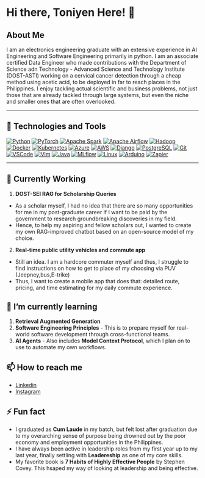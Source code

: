 # Hi there, Toniyen Here! 👋

## About Me

I am an electronics engineering graduate with an extensive experience in AI Engineering and Software Engineering primarily in python. I am an associate certified Data Engineer who made contributions with the Department of Science adn Technology - Advanced Science and Technology Institute (DOST-ASTI) working on a cervical cancer detection through a cheap method using acetic acid, to be deployed in far to reach places in the Philippines. I enjoy tackling actual scientific and business problems, not just those that are already tackled through large systems, but even the niche and smaller ones that are often overlooked.

---
## 🔧 Technologies and Tools

[![Python](https://img.shields.io/badge/Python-3776AB?style=for-the-badge&logo=python&logoColor=white)](#)
[![PyTorch](https://img.shields.io/badge/PyTorch-EE4C2C?style=for-the-badge&logo=pytorch&logoColor=white)](#)
[![Apache Spark](https://img.shields.io/badge/Spark-E25A1C?style=for-the-badge&logo=apachespark&logoColor=white)](#)
[![Apache Airflow](https://img.shields.io/badge/Airflow-017CEE?style=for-the-badge&logo=apacheairflow&logoColor=white)](#)
[![Hadoop](https://img.shields.io/badge/Hadoop-66CCFF?style=for-the-badge&logo=apachehadoop&logoColor=black)](#)
[![Docker](https://img.shields.io/badge/Docker-2496ED?style=for-the-badge&logo=docker&logoColor=white)](#)
[![Kubernetes](https://img.shields.io/badge/Kubernetes-326CE5?style=for-the-badge&logo=kubernetes&logoColor=white)](#)
[![Azure](https://img.shields.io/badge/Azure-0078D4?style=for-the-badge&logo=microsoftazure&logoColor=white)](#)
[![AWS](https://img.shields.io/badge/AWS-232F3E?style=for-the-badge&logo=amazonaws&logoColor=white)](#)
[![Django](https://img.shields.io/badge/Django-092E20?style=for-the-badge&logo=django&logoColor=white)](#)
[![PostgreSQL](https://img.shields.io/badge/PostgreSQL-4169E1?style=for-the-badge&logo=postgresql&logoColor=white)](#)
[![Git](https://img.shields.io/badge/Git-F05032?style=for-the-badge&logo=git&logoColor=white)](#)
[![VSCode](https://img.shields.io/badge/VSCode-007ACC?style=for-the-badge&logo=visualstudiocode&logoColor=white)](#)
[![Vim](https://img.shields.io/badge/Vim-019733?style=for-the-badge&logo=vim&logoColor=white)](#)
[![Java](https://img.shields.io/badge/Java-ED8B00?style=for-the-badge&logo=oracle&logoColor=white)](#)
[![MLflow](https://img.shields.io/badge/MLflow-020326?style=for-the-badge&logo=mlflow&logoColor=white)](#)
[![Linux](https://img.shields.io/badge/Linux-FCC624?style=for-the-badge&logo=linux&logoColor=black)](#)
[![Arduino](https://img.shields.io/badge/Arduino-00979D?style=for-the-badge&logo=arduino&logoColor=white)](#)
[![Zapier](https://img.shields.io/badge/Zapier-FF4A00?style=for-the-badge&logo=zapier&logoColor=white)](#)


---

## 🔭 Currently Working 
1. **DOST-SEI RAG for Scholarship Queries**
 - As a scholar myself, I had no idea that there are so many opportunities for me in my post-graduate career if I want to be paid by the government to research groundbreaking discoveries in my field.
 - Hence, to help my aspiring and fellow scholars out, I wanted to create my own RAG-improved chatbot based on an open-source model of my choice.  
2. **Real-time public utility vehicles and commute app**
 - Still an idea. I am a hardcore commuter myself and thus, I struggle to find instructions on how to get to place of my choosing via PUV (Jeepney,bus,E-trike)
 - Thus, I want to create a mobile app that does that: detailed route, pricing, and time estimating for my daily commute experience.

## 🌱 I’m currently learning
1. **Retrieval Augmented Generation**
2. **Software Engineering Principles** - This is to prepare myself for real-world software development through cross-functional teams.
3. **AI Agents** - Also includes **Model Context Protocol**, which I plan on to use to automate my own workflows.


## 📫 How to reach me
- [Linkedin](https://www.linkedin.com/in/toniyencastanares/)
- [Instagram](https://www.instagram.com/toncastanares/)


## ⚡ Fun fact
- I graduated as **Cum Laude** in my batch, but felt lost after graduation due to my overarching sense of purpose being drowned out by the poor economy and employment opportunities in the Philippines.
- I have always been active in leadership roles from my first year up to my last year, finally settling with **Leadereship** as one of my core skills.
- My favorite book is **7 Habits of Highly Effective People** by Stephen Covey. This hsaped my way of looking at leadership and being effective.
